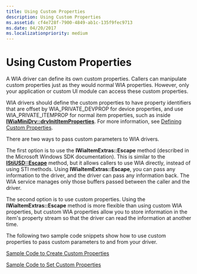 ```yaml
---
title: Using Custom Properties
description: Using Custom Properties
ms.assetid: cf4e728f-7900-4849-ab1c-135f9fec9713
ms.date: 04/20/2017
ms.localizationpriority: medium
---
```


# Using Custom Properties





A WIA driver can define its own custom properties. Callers can manipulate custom properties just as they would normal WIA properties. However, only your application or custom UI module can access these custom properties.

WIA drivers should define the custom properties to have property identifiers that are offset by WIA\_PRIVATE\_DEVPROP for device properties, and use WIA\_PRIVATE\_ITEMPROP for normal item properties, such as inside [**IWiaMiniDrv::drvInitItemProperties**](https://msdn.microsoft.com/library/windows/hardware/ff544989). For more information, see [Defining Custom Properties](defining-custom-properties.md).

There are two ways to pass custom parameters to WIA drivers.

The first option is to use the **IWiaItemExtras::Escape** method (described in the Microsoft Windows SDK documentation). This is similar to the [**IStiUSD::Escape**](https://msdn.microsoft.com/library/windows/hardware/ff543815) method, but it allows callers to use WIA directly, instead of using STI methods. Using **IWiaItemExtras::Escape**, you can pass any information to the driver, and the driver can pass any information back. The WIA service manages only those buffers passed between the caller and the driver.

The second option is to use custom properties. Using the **IWiaItemExtras::Escape** method is more flexible than using custom WIA properties, but custom WIA properties allow you to store information in the item's property stream so that the driver can read the information at another time.

The following two sample code snippets show how to use custom properties to pass custom parameters to and from your driver.

[Sample Code to Create Custom Properties](sample-code-to-create-custom-properties.md)

[Sample Code to Set Custom Properties](sample-code-to-set-custom-properties.md)

 

 




